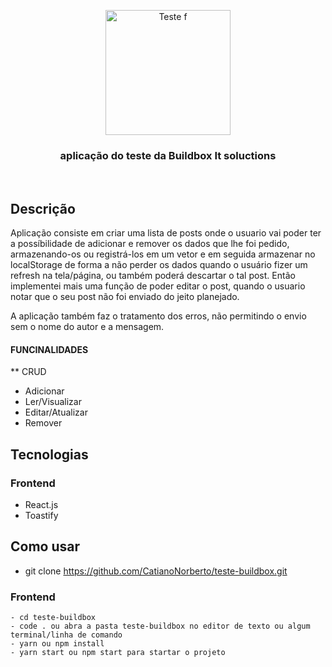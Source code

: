 <p align="center" >
  <img src="https://www.buildbox.com.br/wp-content/uploads/2017/03/buildbox-black.svg" height="200" width="200" alt="Teste f" />
</p>

<h3 align="center">
 aplicação do teste da Buildbox It soluctions 
</h3>

<br>

## Descrição

Aplicação consiste em criar uma lista de posts onde o usuario vai poder ter a possíbilidade de adicionar e remover os dados que lhe foi pedido, armazenando-os ou registrá-los em um vetor e em seguida armazenar no localStorage de forma a não perder os dados quando o usuário fizer um refresh na tela/página, ou também poderá descartar o tal post. Então implementei mais uma função de poder editar o post, quando o usuario notar que o seu post não foi enviado do jeito planejado.

A aplicação também faz o tratamento dos erros, não permitindo o envio sem o nome do autor e a mensagem.

#### FUNCINALIDADES
** CRUD
- Adicionar
- Ler/Visualizar
- Editar/Atualizar
- Remover

## Tecnologias

### Frontend
- React.js
- Toastify

## Como usar
- git clone https://github.com/CatianoNorberto/teste-buildbox.git 

### Frontend

```
- cd teste-buildbox
- code . ou abra a pasta teste-buildbox no editor de texto ou algum terminal/linha de comando
- yarn ou npm install
- yarn start ou npm start para startar o projeto
```
